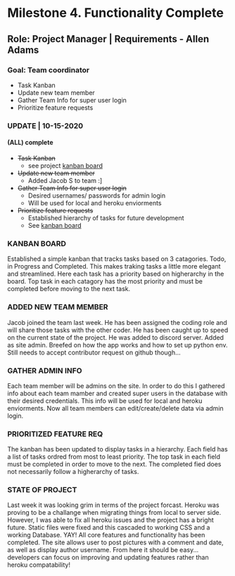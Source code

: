 # Milestone 4. Functionality Complete

## Role: Project Manager | Requirements - Allen Adams

### Goal: Team coordinator 

* Task Kanban
* Update new team member
* Gather Team Info for super user login
* Prioritize feature requests

### UPDATE | 10-15-2020

#### (ALL) complete
* ~~Task Kanban~~
    * see project [kanban board](https://github.com/Adam1400/cs350/projects/2)
* ~~Update new team member~~
    * Added Jacob S to team :] 
* ~~Gather Team Info for super user login~~
    * Desired usernames/ passwords for admin login
    * Will be used for local and heroku enviorments
* ~~Prioritize feature requests~~
    * Established hierarchy of tasks for future development
    * See [kanban board](https://github.com/Adam1400/cs350/projects/2)
 

### KANBAN BOARD
Established a simple kanban that tracks tasks based on 3 catagories. Todo, in Progress and Completed. This makes traking tasks a little more elegant and streamlined. Here each task has a priority based on higherarchy in the board. Top task in each catagory has the most priority and must be completed before moving to the next task.  

### ADDED NEW TEAM MEMBER
Jacob joined the team last week. He has been assigned the coding role and will share those tasks with the other coder. He has been caught up to speed on the current state of the project. He was added to discord server. Added as site admin. Breefed on how the app works and how to set up python env. Still needs to accept contributor request on github though... 

### GATHER ADMIN INFO
Each team member will be admins on the site. In order to do this I gathered info about each team mamber and created super users in the database with their desired credentials. This info will be used for local and heroku enviorments. Now all team members can edit/create/delete data via admin login. 

### PRIORITIZED FEATURE REQ
The kanban has been updated to display tasks in a hierarchy. Each field has a list of tasks ordred from most to least priority. The top task in each field must be completed in order to move to the next. The completed fied does not necessarily follow a higherarchy of tasks. 

### STATE OF PROJECT
Last week it was looking grim in terms of the project forcast. Heroku was proving to be a challange when migrating things from local to server side. However, I was able to fix all heroku issues and the project has a bright future. Static files were fixed and this cascaded to working CSS and a working Database. YAY! All core features and functionality has been completed. The site allows user to post pictures with a comment and date, as well as display author username. From here it should be easy... developers can focus on improving and updating features rather than heroku compatability! 